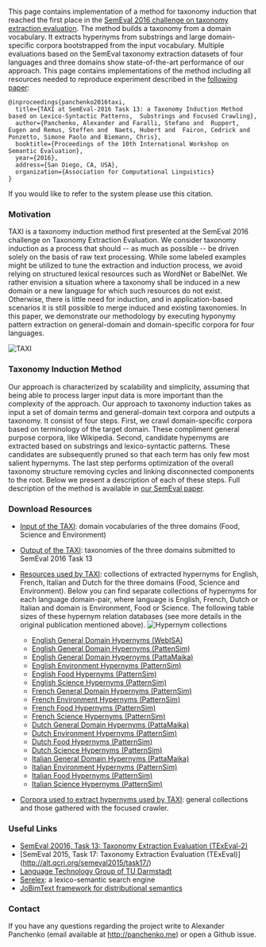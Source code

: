 This page contains implementation of a method for taxonomy induction that reached the first place in the [SemEval 2016 challenge on  taxonomy extraction evaluation](http://alt.qcri.org/semeval2016/task13/). The method builds a taxonomy from a domain vocabulary. It extracts hypernyms from substrings and large domain-specific corpora bootstrapped from the input vocabulary. Multiple evaluations based on the SemEval taxonomy extraction datasets of four languages and three domains show state-of-the-art performance of our approach. This page contains implementations of the method including all resources needed to reproduce experiment described in the [following paper](http://web.informatik.uni-mannheim.de/ponzetto/pubs/panchenko16.pdf): 

```
@inproceedings{panchenko2016taxi,
  title={TAXI at SemEval-2016 Task 13: a Taxonomy Induction Method based on Lexico-Syntactic Patterns,  Substrings and Focused Crawling},
  author={Panchenko, Alexander and Faralli, Stefano and  Ruppert, Eugen and Remus, Steffen and  Naets, Hubert and  Fairon, Cedrick and Ponzetto, Simone Paolo and Biemann, Chris},
  booktitle={Proceedings of the 10th International Workshop on Semantic Evaluation},
  year={2016},
  address={San Diego, CA, USA},
  organization={Association for Computational Linguistics}
}
```
If you would like to refer to the system please use this citation. 

### Motivation
TAXI is a taxonomy induction method first presented at the SemEval 2016 challenge on Taxonomy Extraction Evaluation. We consider taxonomy induction as a process that should -- as much as possible -- be driven solely on the basis of raw text processing. While some labeled examples might be utilized to tune the extraction and induction process, we avoid relying on structured lexical resources such as WordNet or BabelNet. We rather envision a situation where a taxonomy shall be induced in a new domain or a new language for which such resources do not exist. Otherwise, there is little need for induction,  and in application-based scenarios it is still possible to merge induced and existing taxonomies. In this paper, we demonstrate our methodology by executing hyponymy pattern extraction on general-domain and domain-specific corpora for four languages.

![TAXI](https://www.lt.informatik.tu-darmstadt.de/fileadmin/_processed_/csm_taxi_662272e466.jpg)

### Taxonomy Induction Method

Our approach is characterized by scalability and simplicity, assuming that being able to process larger input data is more important than the complexity of the approach. Our approach to taxonomy induction takes as input a set of domain terms and general-domain text corpora and outputs a taxonomy. It consist of four steps. First, we crawl domain-specific corpora based on terminology of the target domain. These compliment general purpose corpora, like Wikipedia. Second, candidate hypernyms are extracted based on substrings and lexico-syntactic patterns. These candidates are subsequently pruned so that each term has only few most salient hypernyms. The last step performs optimization of the overall taxonomy structure removing cycles and linking disconnected components to the root. Below we present a description of each of these steps. Full description of the method is available in [our SemEval paper](http://semeval-paper.com).

### Download Resources
- [Input of the TAXI](http://panchenko.me/data/joint/taxi/terms/): domain vocabularies of the three domains (Food, Science and Environment)
- [Output of the TAXI](http://panchenko.me/data/joint/taxi/release-final/): taxonomies of the three domains submitted to SemEval 2016 Task 13
- [Resources used by TAXI](http://panchenko.me/data/joint/taxi/res/resources/): collections of extracted hypernyms for English, French, Italian and Dutch for the three domains (Food, Science and Environment). Below you can find separate collections of hypernyms for each language domain-pair, where language is English, French, Dutch or Italian and domain is Environment, Food or Science. The following table sizes of these hypernym relation databases (see more details in the original publication mentioned above). 
  ![Hypernym collections](http://panchenko.me/images/table2.png)

  * [English General Domain Hypernyms (WebISA)](http://panchenko.me/data/joint/taxi/res/resources/en_cc.csv.gz)
  * [English General Domain Hypernyms (PattenSim)](http://panchenko.me/data/joint/taxi/res/resources/en_ps.csv.gz)
  * [English General Domain Hypernyms (PattaMaika)](http://panchenko.me/data/joint/taxi/res/resources/en_pm.csv.gz)
  * [English Environment Hypernyms (PatternSim)](http://panchenko.me/data/joint/taxi/res/resources/en_environment.csv.gz)
  * [English Food Hypernyms (PatternSim)](http://panchenko.me/data/joint/taxi/res/resources/en_food.csv.gz)
  * [English Science Hypernyms (PatternSim)](http://panchenko.me/data/joint/taxi/res/resources/en_science.csv.gz)
  * [French General Domain Hypernyms (PatternSim)](http://panchenko.me/data/joint/taxi/res/resources/fr.csv.gz)
  * [French Environment Hypernyms (PatternSim)](http://panchenko.me/data/joint/taxi/res/resources/fr_environment.csv.gz)
  * [French Food Hypernyms (PatternSim)](http://panchenko.me/data/joint/taxi/res/resources/fr_food.csv.gz)
  * [French Science Hypernyms (PatternSim)](http://panchenko.me/data/joint/taxi/res/resources/fr_science.csv.gz)
  * [Dutch General Domain Hypernyms (PattaMaika)](http://panchenko.me/data/joint/taxi/res/resources/nl.csv.gz)
  * [Dutch Environment Hypernyms (PatternSim)](http://panchenko.me/data/joint/taxi/res/resources/nl_environment.csv.gz)
  * [Dutch Food Hypernyms (PatternSim)](http://panchenko.me/data/joint/taxi/res/resources/nl_food.csv.gz)
  * [Dutch Science Hypernyms (PatternSim)](http://panchenko.me/data/joint/taxi/res/resources/nl_science.csv.gz)
  * [Italian General Domain Hypernyms (PattaMaika)](http://panchenko.me/data/joint/taxi/res/resources/it.csv.gz)
  * [Italian Environment Hypernyms (PatternSim)](http://panchenko.me/data/joint/taxi/res/resources/it_environment.csv.gz)
  * [Italian Food Hypernyms (PatternSim)](http://panchenko.me/data/joint/taxi/res/resources/it_food.csv.gz)
  * [Italian Science Hypernyms (PatternSim)](http://panchenko.me/data/joint/taxi/res/resources/it_science.csv.gz)
  

- [Corpora used to extract hypernyms used by TAXI](http://panchenko.me/data/joint/taxi/corpora/): general collections and those gathered with the focused crawler.

### Useful Links

- [SemEval 20016, Task 13: Taxonomy Extraction Evaluation (TExEval-2)](http://alt.qcri.org/semeval2016/task13/) 
- [SemEval 2015, Task 17: Taxonomy Extraction Evaluation (TExEval)] (http://alt.qcri.org/semeval2015/task17/)
- [Language Technology Group of TU Darmstadt](https://www.lt.informatik.tu-darmstadt.de/de/lt-home/)
- [Serelex](http://www.serelex.org): a lexico-semantic search engine
- [JoBimText framework for distributional semantics](http://jobimtext.org)

### Contact
If you have any questions regarding the project write to Alexander Panchenko (email available at http://panchenko.me) or open a Github issue. 
